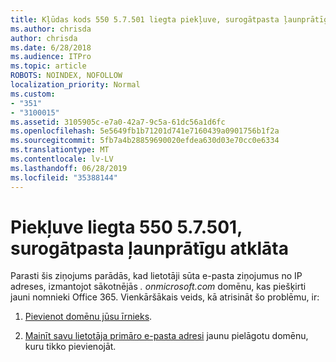 ```yaml
---
title: Kļūdas kods 550 5.7.501 liegta piekļuve, surogātpasta ļaunprātīgu izmantošanu noteikta
ms.author: chrisda
author: chrisda
ms.date: 6/28/2018
ms.audience: ITPro
ms.topic: article
ROBOTS: NOINDEX, NOFOLLOW
localization_priority: Normal
ms.custom:
- "351"
- "3100015"
ms.assetid: 3105905c-e7a0-42a7-9c5a-61dc56a1d6fc
ms.openlocfilehash: 5e5649fb1b71201d741e7160439a0901756b1f2a
ms.sourcegitcommit: 5fb7a4b28859690020efdea630d03e70cc0e6334
ms.translationtype: MT
ms.contentlocale: lv-LV
ms.lasthandoff: 06/28/2019
ms.locfileid: "35388144"
---
```

# <a name="550-57501-access-denied-spam-abuse-detected"></a>Piekļuve liegta 550 5.7.501, surogātpasta ļaunprātīgu atklāta

Parasti šis ziņojums parādās, kad lietotāji sūta e-pasta ziņojumus no IP adreses, izmantojot sākotnējās *. onmicrosoft.com* domēnu, kas piešķirti jauni nomnieki Office 365. Vienkāršākais veids, kā atrisināt šo problēmu, ir:

1. [Pievienot domēnu jūsu īrnieks](https://support.office.com/article/6383f56d-3d09-4dcb-9b41-b5f5a5efd611.aspx).

2. [Mainīt savu lietotāja primāro e-pasta adresi](https://support.office.com/article/fb5ac074-e203-4e1f-9843-b9d1a3e03297.aspx) jaunu pielāgotu domēnu, kuru tikko pievienojāt.
